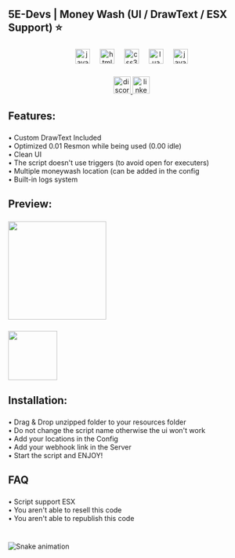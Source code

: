 <h2 align="left">5E-Devs | Money Wash (UI / DrawText / ESX Support) ⭐</h2>

###

<div align="center">
  <img src="https://cdn.jsdelivr.net/gh/devicons/devicon/icons/javascript/javascript-original.svg" height="30" alt="javascript logo"  />
  <img width="12" />
  <img src="https://cdn.jsdelivr.net/gh/devicons/devicon/icons/html5/html5-original.svg" height="30" alt="html5 logo"  />
  <img width="12" />
  <img src="https://cdn.jsdelivr.net/gh/devicons/devicon/icons/css3/css3-original.svg" height="30" alt="css3 logo"  />
  <img width="12" />
  <img src="https://cdn.jsdelivr.net/gh/devicons/devicon/icons/lua/lua-original.svg" height="30" alt="lua logo"  />
  <img width="12" />
  <img src="https://cdn.jsdelivr.net/gh/devicons/devicon/icons/java/java-original.svg" height="30" alt="java logo"  />
</div>

###

<div align="center">
  <a href="https://discord.gg/BZVktg66jA" target="_blank">
    <img src="https://img.shields.io/static/v1?message=Discord&logo=discord&label=5E-DEVS&color=7289DA&logoColor=white&labelColor=&style=for-the-badge" height="35" alt="discord logo"  />
  </a>
  <a href="https://www.linkedin.com/in/ofekefron/" target="_blank">
    <img src="https://img.shields.io/static/v1?message=LinkedIn&logo=linkedin&label=&color=0077B5&logoColor=white&labelColor=&style=for-the-badge" height="35" alt="linkedin logo"  />
  </a>
</div>

###

<h2 align="left">Features:</h2>

###

<p align="left">• Custom DrawText Included<br>• Optimized 0.01 Resmon while being used (0.00 idle)<br>• Clean UI<br>• The script doesn't use triggers (to avoid open for executers)<br>• Multiple moneywash location (can be added in the config<br>• Built-in logs system</p>

###

<h2 align="left">Preview:</h2>

###

<div align="left">
  <img height="200" src="https://i.imgur.com/dz95nvR.png"  />
</div>

###

<div align="left">
  <img height="100" src="https://i.imgur.com/Nz55bOo.png"  />
</div>

###

<h2 align="left">Installation:</h2>

###

<p align="left">• Drag & Drop unzipped folder to your resources folder<br>• Do not change the script name otherwise the ui won't work<br>• Add your locations in the Config<br>• Add your webhook link in the Server<br>• Start the script and ENJOY!</p>

###

<h2 align="left">FAQ</h2>

###

<p align="left">• Script support ESX<br>• You aren't able to resell this code<br>• You aren't able to republish this code</p>

###

<br clear="both">

<img src="https://raw.githubusercontent.com/OfekEfron/OfekEfron/output/snake.svg" alt="Snake animation" />

###
